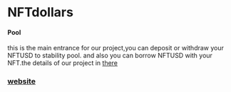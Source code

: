 # NFTdollars
#### Pool
this is the main entrance for our project,you can deposit or withdraw your NFTUSD to stability pool.
and also you can borrow NFTUSD with your NFT.the details of our project in [there](https://sylvain-code.gitbook.io/nftdollars-white-paper/)

### [website](https://nftdollars.xyz)
